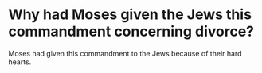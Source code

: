 # Why had Moses given the Jews this commandment concerning divorce?

Moses had given this commandment to the Jews because of their hard hearts.
